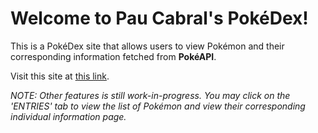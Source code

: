 # Welcome to Pau Cabral's PokéDex!

This is a PokéDex site that allows users to view Pokémon and their corresponding information fetched from **PokéAPI**.

Visit this site at <a href="https://paucabral-pokedex.netlify.app/">this link</a>.

_NOTE: Other features is still work-in-progress. You may click on the 'ENTRIES' tab to view the list of Pokémon and view their corresponding individual information page._
